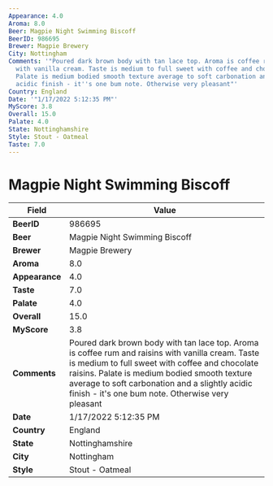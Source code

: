 ```yaml
---
Appearance: 4.0
Aroma: 8.0
Beer: Magpie Night Swimming Biscoff
BeerID: 986695
Brewer: Magpie Brewery
City: Nottingham
Comments: '"Poured dark brown body with tan lace top. Aroma is coffee rum and raisins
  with vanilla cream. Taste is medium to full sweet with coffee and chocolate raisins.
  Palate is medium bodied smooth texture average to soft carbonation and a slightly
  acidic finish - it''s one bum note. Otherwise very pleasant"'
Country: England
Date: '"1/17/2022 5:12:35 PM"'
MyScore: 3.8
Overall: 15.0
Palate: 4.0
State: Nottinghamshire
Style: Stout - Oatmeal
Taste: 7.0
---
```


# Magpie Night Swimming Biscoff

| Field         | Value |
|---------------|-------|
| **BeerID** | 986695 |
| **Beer** | Magpie Night Swimming Biscoff |
| **Brewer** | Magpie Brewery |
| **Aroma** | 8.0 |
| **Appearance** | 4.0 |
| **Taste** | 7.0 |
| **Palate** | 4.0 |
| **Overall** | 15.0 |
| **MyScore** | 3.8 |
| **Comments** | Poured dark brown body with tan lace top. Aroma is coffee rum and raisins with vanilla cream. Taste is medium to full sweet with coffee and chocolate raisins. Palate is medium bodied smooth texture average to soft carbonation and a slightly acidic finish - it's one bum note. Otherwise very pleasant |
| **Date** | 1/17/2022 5:12:35 PM |
| **Country** | England |
| **State** | Nottinghamshire |
| **City** | Nottingham |
| **Style** | Stout - Oatmeal |
